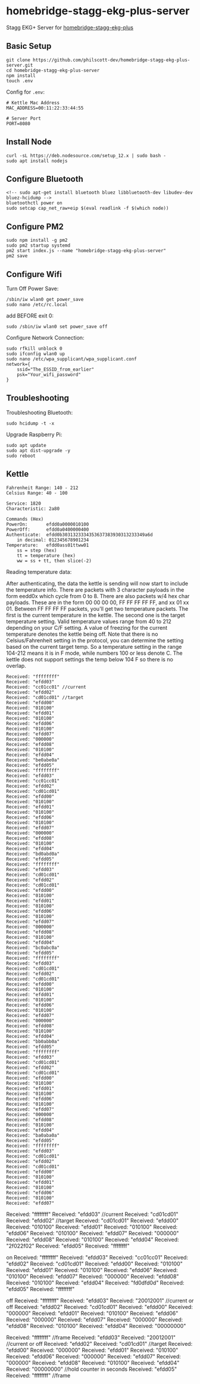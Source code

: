 # homebridge-stagg-ekg-plus-server
Stagg EKG+ Server for [homebridge-stagg-ekg-plus](https://www.npmjs.com/package/homebridge-stagg-ekg-plus)

## Basic Setup
```
git clone https://github.com/philscott-dev/homebridge-stagg-ekg-plus-server.git
cd homebridge-stagg-ekg-plus-server
npm install
touch .env
```

Config for `.env`:
```
# Kettle Mac Address
MAC_ADDRESS=00:11:22:33:44:55

# Server Port
PORT=8080
```

## Install Node
```
curl -sL https://deb.nodesource.com/setup_12.x | sudo bash -
sudo apt install nodejs
```

## Configure Bluetooth
```
<!-- sudo apt-get install bluetooth bluez libbluetooth-dev libudev-dev bluez-hcidump -->
bluetoothctl power on
sudo setcap cap_net_raw+eip $(eval readlink -f $(which node))
```

## Configure PM2
```
sudo npm install -g pm2
sudo pm2 startup systemd
pm2 start index.js --name "homebridge-stagg-ekg-plus-server"
pm2 save
```

## Configure Wifi
Turn Off Power Save:
```
/sbin/iw wlan0 get power_save
sudo nano /etc/rc.local
```

add BEFORE exit 0:
```
sudo /sbin/iw wlan0 set power_save off 
```

Configure Network Connection:
```
sudo rfkill unblock 0
sudo ifconfig wlan0 up
sudo nano /etc/wpa_supplicant/wpa_supplicant.conf
network={
    ssid="The_ESSID_from_earlier"
    psk="Your_wifi_password"
}
```

## Troubleshooting
Troubleshooting Bluetooth:
```
sudo hcidump -t -x
```

Upgrade Raspberry Pi:
```
sudo apt update
sudo apt dist-upgrade -y
sudo reboot
```

## Kettle
```
Fahrenheit Range: 140 - 212
Celsius Range: 40 - 100 
```

```
Service: 1820
Characteristic: 2a80
```

```
Commands (Hex)
PowerOn:       efdd0a0000010100
PowerOff:      efdd0a0400000400
Authenticate:  efdd0b3031323334353637383930313233349a6d 
    in decimal: 012345678901234
Temperature:   efdd0ass01ttww01
    ss = step (hex)
    tt = temperature (hex)
    ww = ss + tt, then slice(-2)
```

Reading temperature data:

After authenticating, the data the kettle is sending will now start to include the temperature info.
There are packets with 3 character payloads in the form eedd0x which cycle from 0 to 8.
There are also packets w/4 hex char payloads. These are in the form 00 00 00 00, FF FF FF FF FF, and xx 01 xx 01.
Between FF FF FF FF packets, you'll get two temperature packets. The first is the current temperature in the kettle. The second one is the target temperature setting.
Valid temperature values range from 40 to 212 depending on your C/F setting. A value of freezing for the current temperature denotes the kettle being off.
Note that there is no Celsius/Fahrenheit setting in the protocol, you can determine the setting based on the current target temp. So a temperature setting in the range 104-212 means it is in F mode, while numbers 100 or less denote C. The kettle does not support settings the temp below 104 F so there is no overlap.


```
Received: "ffffffff"
Received: "efdd03"
Received: "cc01cc01" //current
Received: "efdd02"
Received: "cd01cd01" //target
Received: "efdd00"
Received: "010100"
Received: "efdd01"
Received: "010100"
Received: "efdd06"
Received: "010100"
Received: "efdd07"
Received: "000000"
Received: "efdd08"
Received: "010100"
Received: "efdd04"
Received: "be0abe0a"
Received: "efdd05"
Received: "ffffffff"
Received: "efdd03"
Received: "cc01cc01"
Received: "efdd02"
Received: "cd01cd01"
Received: "efdd00"
Received: "010100"
Received: "efdd01"
Received: "010100"
Received: "efdd06"
Received: "010100"
Received: "efdd07"
Received: "000000"
Received: "efdd08"
Received: "010100"
Received: "efdd04"
Received: "bd0abd0a"
Received: "efdd05"
Received: "ffffffff"
Received: "efdd03"
Received: "cd01cd01"
Received: "efdd02"
Received: "cd01cd01"
Received: "efdd00"
Received: "010100"
Received: "efdd01"
Received: "010100"
Received: "efdd06"
Received: "010100"
Received: "efdd07"
Received: "000000"
Received: "efdd08"
Received: "010100"
Received: "efdd04"
Received: "bc0abc0a"
Received: "efdd05"
Received: "ffffffff"
Received: "efdd03"
Received: "cd01cd01"
Received: "efdd02"
Received: "cd01cd01"
Received: "efdd00"
Received: "010100"
Received: "efdd01"
Received: "010100"
Received: "efdd06"
Received: "010100"
Received: "efdd07"
Received: "000000"
Received: "efdd08"
Received: "010100"
Received: "efdd04"
Received: "bb0abb0a"
Received: "efdd05"
Received: "ffffffff"
Received: "efdd03"
Received: "cd01cd01"
Received: "efdd02"
Received: "cd01cd01"
Received: "efdd00"
Received: "010100"
Received: "efdd01"
Received: "010100"
Received: "efdd06"
Received: "010100"
Received: "efdd07"
Received: "000000"
Received: "efdd08"
Received: "010100"
Received: "efdd04"
Received: "ba0aba0a"
Received: "efdd05"
Received: "ffffffff"
Received: "efdd03"
Received: "cd01cd01"
Received: "efdd02"
Received: "cd01cd01"
Received: "efdd00"
Received: "010100"
Received: "efdd01"
Received: "010100"
Received: "efdd06"
Received: "010100"
Received: "efdd07"
```



Received: "ffffffff"
Received: "efdd03" //current
Received: "cd01cd01"
Received: "efdd02" //target
Received: "cd01cd01"
Received: "efdd00"
Received: "010100"
Received: "efdd01"
Received: "010100"
Received: "efdd06"
Received: "010100"
Received: "efdd07"
Received: "000000"
Received: "efdd08"
Received: "010100"
Received: "efdd04"
Received: "2f022f02"
Received: "efdd05"
Received: "ffffffff"


on
Received: "ffffffff"
Received: "efdd03"
Received: "cc01cc01"
Received: "efdd02"
Received: "cd01cd01"
Received: "efdd00"
Received: "010100"
Received: "efdd01"
Received: "010100"
Received: "efdd06"
Received: "010100"
Received: "efdd07"
Received: "000000"
Received: "efdd08"
Received: "010100"
Received: "efdd04"
Received: "fd0dfd0d"
Received: "efdd05"
Received: "ffffffff"


off
Received: "ffffffff"
Received: "efdd03"
Received: "20012001" //current or off
Received: "efdd02"
Received: "cd01cd01"
Received: "efdd00"
Received: "000000"
Received: "efdd01"
Received: "010100"
Received: "efdd06"
Received: "000000"
Received: "efdd07"
Received: "000000"
Received: "efdd08"
Received: "010100"
Received: "efdd04"
Received: "00000000"

Received: "ffffffff" //frame
Received: "efdd03"
Received: "20012001" //current or off
Received: "efdd02"
Received: "cd01cd01" //target
Received: "efdd00"
Received: "000000"
Received: "efdd01"
Received: "010100"
Received: "efdd06"
Received: "000000"
Received: "efdd07"
Received: "000000"
Received: "efdd08"
Received: "010100"
Received: "efdd04"
Received: "00000000" //hold counter in seconds
Received: "efdd05"
Received: "ffffffff" //frame
